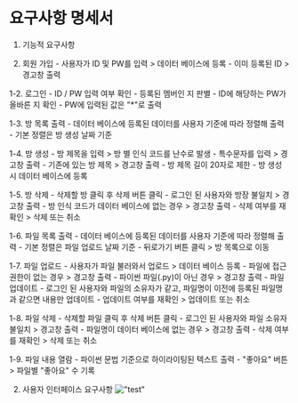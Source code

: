 # 요구사항 명세서
1. 기능적 요구사항

  1. 회원 가입
    - 사용자가 ID 및 PW를 입력 > 데이터 베이스에 등록
    - 이미 등록된 ID > 경고창 출력

  1-2. 로그인
    - ID / PW 입력 여부 확인
    - 등록된 멤버인 지 판별
    - ID에 해당하는 PW가 올바른 지 확인
    - PW에 입력된 값은 "\*"로 출력

  1-3. 방 목록 출력
    - 데이터 베이스에 등록된 데이터를 사용자 기준에 따라 정렬해 출력
    - 기본 정렬은 방 생성 날짜 기준

  1-4. 방 생성
    - 방 제목을 입력 > 방 별 인식 코드를 난수로 발생
    - 특수문자를 입력 > 경고창 출력
    - 기존에 있는 방 제목 > 경고창 출력
    - 방 제목 길이 20자로 제한
    - 방 생성 시 데이터 베이스에 등록

  1-5. 방 삭제
    - 삭제할 방 클릭 후 삭제 버튼 클릭
    - 로그인 된 사용자와 방장 불일치 > 경고창 출력
    - 방 인식 코드가 데이터 베이스에 없는 경우 > 경고창 출력
    - 삭제 여부를 재확인 > 삭제 또는 취소

  1-6. 파일 목록 출력
    - 데이터 베이스에 등록된 데이터를 사용자 기준에 따라 정렬해 출력
    - 기본 정렬은 파일 업로드 날짜 기준
    - 뒤로가기 버튼 클릭 > 방 목록으로 이동

  1-7. 파일 업로드
    - 사용자가 파일 불러와서 업로드 > 데이터 베이스 등록
    - 파일에 접근 권한이 없는 경우 > 경고창 출력
    - 파이썬 파일(.py)이 아닌 경우 > 경고창 출력
    - 파일 업데이트
      - 로그인 된 사용자와 파일의 소유자가 같고, 파일명이 이전에 등록된 파일명과 같으면 내용만 업데이트
      - 업데이트 여부를 재확인 > 업데이트 또는 취소

  1-8. 파일 삭제
    - 삭제할 파일 클릭 후 삭제 버튼 클릭
    - 로그인 된 사용자와 파일 소유자 불일치 > 경고창 출력
    - 파일명이 데이터 베이스에 없는 경우 > 경고창 출력
    - 삭제 여부를 재확인 > 삭제 또는 취소

  1-9. 파일 내용 열람
    - 파이썬 문법 기준으로 하이라이팅된 텍스트 출력
    - "좋아요" 버튼 > 파일별 "좋아요" 수 기록


2. 사용자 인터페이스 요구사항
!["test"](https://t1.daumcdn.net/cfile/tistory/26650738545791312B)
